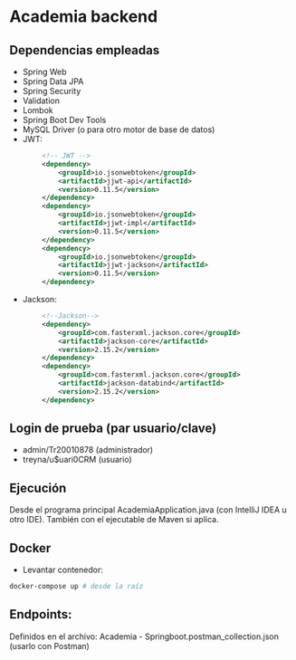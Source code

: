 # Academia backend

## Dependencias empleadas
* Spring Web
* Spring Data JPA
* Spring Security
* Validation
* Lombok
* Spring Boot Dev Tools
* MySQL Driver (o para otro motor de base de datos)
* JWT:
```xml
		<!-- JWT -->
		<dependency>
			<groupId>io.jsonwebtoken</groupId>
			<artifactId>jjwt-api</artifactId>
			<version>0.11.5</version>
		</dependency>
		<dependency>
			<groupId>io.jsonwebtoken</groupId>
			<artifactId>jjwt-impl</artifactId>
			<version>0.11.5</version>
		</dependency>
		<dependency>
			<groupId>io.jsonwebtoken</groupId>
			<artifactId>jjwt-jackson</artifactId>
			<version>0.11.5</version>
		</dependency>
```
* Jackson:
```xml
		<!--Jackson-->
		<dependency>
			<groupId>com.fasterxml.jackson.core</groupId>
			<artifactId>jackson-core</artifactId>
			<version>2.15.2</version>
		</dependency>
		<dependency>
			<groupId>com.fasterxml.jackson.core</groupId>
			<artifactId>jackson-databind</artifactId>
			<version>2.15.2</version>
		</dependency>
```

## Login de prueba (par usuario/clave)
* admin/Tr20010878 (administrador)
* treyna/u$uari0CRM (usuario)

## Ejecución
Desde el programa principal AcademiaApplication.java (con IntelliJ IDEA u otro IDE).
También con el ejecutable de Maven si aplica.

## Docker
* Levantar contenedor:
```bash
docker-compose up # desde la raíz
```

## Endpoints:
Definidos en el archivo: Academia - Springboot.postman_collection.json (usarlo con Postman)

